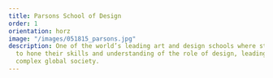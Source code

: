 ```yaml
---
title: Parsons School of Design
order: 1
orientation: horz
image: "/images/051815_parsons.jpg"
description: One of the world’s leading art and design schools where students learn
  to hone their skills and understanding of the role of design, leading in an increasingly
  complex global society.
---
```


